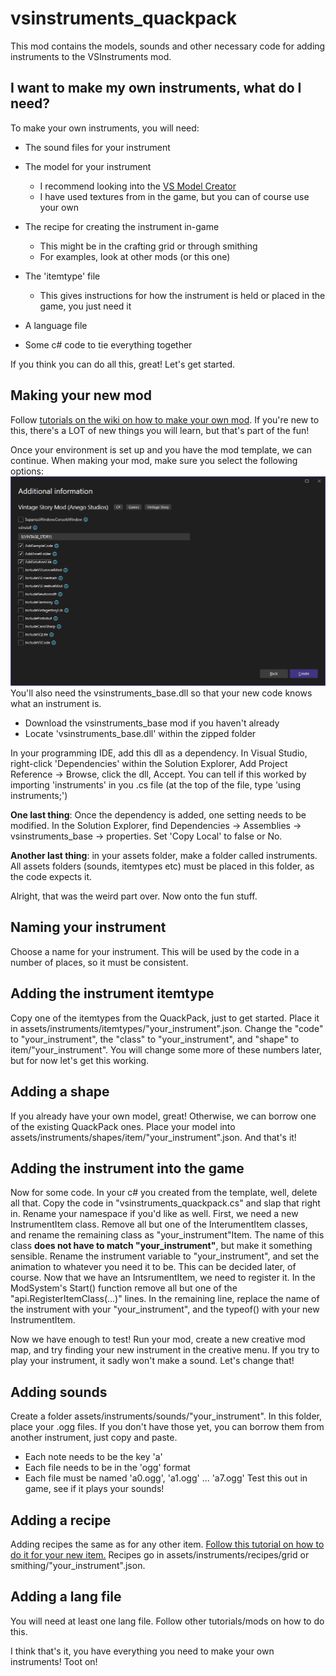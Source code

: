 # vsinstruments_quackpack
 
This mod contains the models, sounds and other necessary code 
for adding instruments to the VSInstruments mod.

## I want to make my own instruments, what do I need?
To make your own instruments, you will need:
+ The sound files for your instrument

+ The model for your instrument
    - I recommend looking into the [VS Model Creator](https://wiki.vintagestory.at/Modding:VS_Model_Creator)
    - I have used textures from in the game, but you can of course use your own
+ The recipe for creating the instrument in-game    
    - This might be in the crafting grid or through smithing
    - For examples, look at other mods (or this one)
+ The 'itemtype' file
    - This gives instructions for how the instrument is held or placed in the game, you just need it
+ A language file   
+ Some c# code to tie everything together

If you think you can do all this, great! Let's get started.

## Making your new mod
Follow [tutorials on the wiki on how to make your own mod](https://wiki.vintagestory.at/Modding:Code_Mods). 
If you're new to this, there's a LOT of new things you will learn, but that's part of the fun!

Once your environment is set up and you have the mod template, we can continue.
When making your mod, make sure you select the following options: ![Additional project dependencies](project_information.png)
You'll also need the vsinstruments_base.dll so that your new code knows what an instrument is.
+ Download the vsinstruments_base mod if you haven't already
+ Locate 'vsinstruments_base.dll' within the zipped folder

In your programming IDE, add this dll as a dependency. In Visual Studio, right-click 'Dependencies' within the Solution Explorer,
Add Project Reference -> Browse, click the dll, Accept.
You can tell if this worked by importing 'instruments' in you .cs file (at the top of the file, type 'using instruments;')

**One last thing**: Once the dependency is added, one setting needs to be modified. In the Solution Explorer, find
Dependencies -> Assemblies -> vsinstruments_base -> properties. Set 'Copy Local' to false or No.

**Another last thing**: in your assets folder, make a folder called instruments. All assets folders (sounds, itemtypes etc)
must be placed in this folder, as the code expects it.

Alright, that was the weird part over. Now onto the fun stuff.

## Naming your instrument
Choose a name for your instrument. This will be used by the code in a number of places, so it must be consistent.

## Adding the instrument itemtype
Copy one of the itemtypes from the QuackPack, just to get started. Place it in assets/instruments/itemtypes/"your_instrument".json.
Change the "code" to "your_instrument", the "class" to "your_instrument", and "shape" to item/"your_instrument".
You will change some more of these numbers later, but for now let's get this working.

## Adding a shape
If you already have your own model, great! Otherwise, we can borrow one of the existing QuackPack ones.
Place your model into assets/instruments/shapes/item/"your_instrument".json. And that's it!

## Adding the instrument into the game
Now for some code.
In your c# you created from the template, well, delete all that. Copy the code in "vsinstruments_quackpack.cs" and slap that
right in. Rename your namespace if you'd like as well.
First, we need a new InstrumentItem class. Remove all but one of the InterumentItem classes, and rename the remaining class
as "your_instrument"Item. The name of this class **does not have to match "your_instrument"**, but make it something sensible.
Rename the instrument variable to "your_instrument", and set the animation to whatever you need it to be. This can be decided later, of course.
Now that we have an IntsrumentItem, we need to register it. In the ModSystem's Start() function remove all but one of the 
"api.RegisterItemClass(...)" lines. In the remaining line, replace the name of the instrument with your "your_instrument", and
the typeof() with your new InstrumentItem.

Now we have enough to test! Run your mod, create a new creative mod map, and try finding your new instrument in the creative menu.
If you try to play your instrument, it sadly won't make a sound. Let's change that!

## Adding sounds
Create a folder assets/instruments/sounds/"your_instrument".
In this folder, place your .ogg files. If you don't have those yet, you can borrow them from another instrument, just copy and paste.
- Each note needs to be the key 'a'
- Each file needs to be in the 'ogg' format
- Each file must be named 'a0.ogg', 'a1.ogg' ... 'a7.ogg'
Test this out in game, see if it plays your sounds!

## Adding a recipe
Adding recipes the same as for any other item. [Follow this tutorial on how to do it for your new item.](https://wiki.vintagestory.at/Modding:Content_Tutorial_Simple_Recipe/en)
Recipes go in assets/instruments/recipes/grid or smithing/"your_instrument".json.

## Adding a lang file
You will need at least one lang file. Follow other tutorials/mods on how to do this.

I think that's it, you have everything you need to make your own instruments! Toot on!